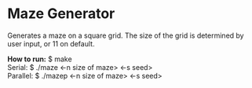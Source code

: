 # Maze Generator

Generates a maze on a square grid. The size of the grid is determined by user input, or 11 on default. 

**How to run:**
$ make<br>
Serial: $ ./maze <-n size of maze> <-s seed><br>
Parallel: $ ./mazep <-n size of maze> <-s seed><br>
